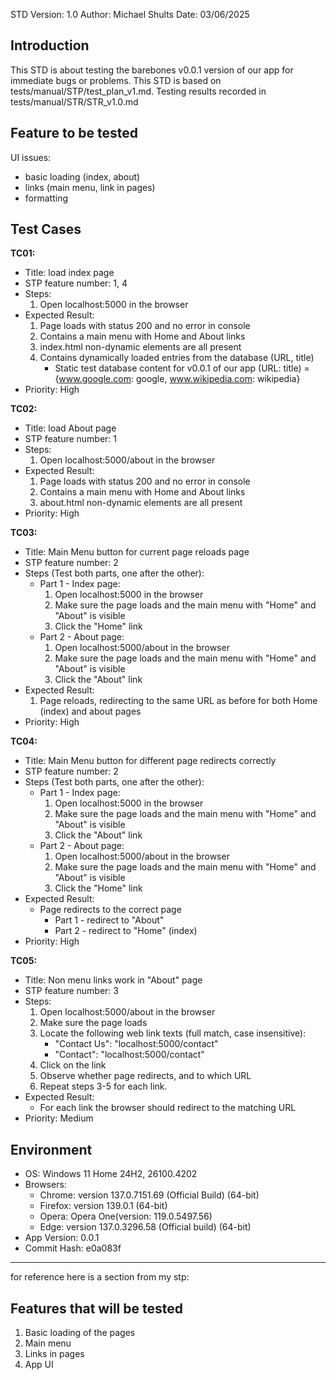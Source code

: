 STD Version: 1.0
Author: Michael Shults
Date: 03/06/2025

## Introduction
This STD is about testing the barebones v0.0.1 version of our app for immediate bugs or problems. 
This STD is based on tests/manual/STP/test_plan_v1.md.
Testing results recorded in tests/manual/STR/STR_v1.0.md

## Feature to be tested
UI issues:
- basic loading (index, about)
- links (main menu, link in pages)
- formatting

## Test Cases
**TC01:**
- Title: load index page
- STP feature number: 1, 4
- Steps: 
    1. Open localhost:5000 in the browser
- Expected Result:
    1. Page loads with status 200 and no error in console
    2. Contains a main menu with Home and About links
    3. index.html non-dynamic elements are all present
    4. Contains dynamically loaded entries from the database (URL, title)
        - Static test database content for v0.0.1 of our app (URL: title) = {www.google.com: google, www.wikipedia.com: wikipedia}
- Priority: High

**TC02:**
- Title: load About page
- STP feature number: 1
- Steps: 
    1. Open localhost:5000/about in the browser
- Expected Result:
    1. Page loads with status 200 and no error in console
    2. Contains a main menu with Home and About links
    3. about.html non-dynamic elements are all present
- Priority: High

**TC03:**
- Title: Main Menu button for current page reloads page
- STP feature number: 2
- Steps (Test both parts, one after the other): 
    - Part 1 - Index page:
        1. Open localhost:5000 in the browser
        2. Make sure the page loads and the main menu with "Home" and "About" is visible
        3. Click the "Home" link
    - Part 2 - About page:
        1. Open localhost:5000/about in the browser
        2. Make sure the page loads and the main menu with "Home" and "About" is visible
        3. Click the "About" link
- Expected Result:
    1. Page reloads, redirecting to the same URL as before for both Home (index) and about pages
- Priority: High

**TC04:**
- Title: Main Menu button for different page redirects correctly
- STP feature number: 2
- Steps (Test both parts, one after the other): 
    - Part 1 - Index page:
        1. Open localhost:5000 in the browser
        2. Make sure the page loads and the main menu with "Home" and "About" is visible
        3. Click the "About" link
    - Part 2 - About page:
        1. Open localhost:5000/about in the browser
        2. Make sure the page loads and the main menu with "Home" and "About" is visible
        3. Click the "Home" link
- Expected Result:
    - Page redirects to the correct page
        - Part 1 - redirect to "About"
        - Part 2 - redirect to "Home" (index)  
- Priority: High

**TC05:**
- Title: Non menu links work in "About" page
- STP feature number: 3
- Steps:  
    1. Open localhost:5000/about in the browser
    2. Make sure the page loads
    3. Locate the following web link texts (full match, case insensitive):
        - "Contact Us": "localhost:5000/contact"
        - "Contact": "localhost:5000/contact"
    4. Click on the link
    5. Observe whether page redirects, and to which URL
    6. Repeat steps 3-5 for each link.
- Expected Result:
    - For each link the browser should redirect to the matching URL
- Priority: Medium



## Environment
- OS: Windows 11 Home 24H2, 26100.4202
- Browsers:
    - Chrome: version 137.0.7151.69 (Official Build) (64-bit)
    - Firefox: version 139.0.1 (64-bit)
    - Opera: Opera One(version: 119.0.5497.56)
    - Edge: version 137.0.3296.58 (Official build) (64-bit)
- App Version: 0.0.1
- Commit Hash: e0a083f


_____
for reference here is a section from my stp:
## Features that will be tested
1. Basic loading of the pages
2. Main menu
3. Links in pages
4. App UI